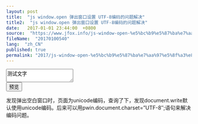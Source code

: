 ```yaml
---
layout: post
title:  "js window.open 弹出窗口设置 UTF-8编码的问题解决"
title2:  "js window.open 弹出窗口设置 UTF-8编码的问题解决"
date:   2017-01-01 23:44:00  +0800
source:  "https://www.jfox.info/js-window-open-%e5%bc%b9%e5%87%ba%e7%aa%97%e5%8f%a3%e8%ae%be%e7%bd%ae-utf-8%e7%bc%96%e7%a0%81%e7%9a%84%e9%97%ae%e9%a2%98%e8%a7%a3%e5%86%b3.html"
fileName:  "20170100540"
lang:  "zh_CN"
published: true
permalink: "2017/js-window-open-%e5%bc%b9%e5%87%ba%e7%aa%97%e5%8f%a3%e8%ae%be%e7%bd%ae-utf-8%e7%bc%96%e7%a0%81%e7%9a%84%e9%97%ae%e9%a2%98%e8%a7%a3%e5%86%b3.html"
---
```




<TEXTAREA id=code>测试文字</TEXTAREA>
<div id=bodystr><div/>
<input type=button value=预览 onclick=”ceshi()”>
<script>
function ceshi(){
pwin=window.open(”,’_blank’);
pwin.document.write(code.value);
pwin.document.charset=”UTF-8″;
}
</script>

发现弹出空白窗口时，页面为unicode编码，查询了下，发现document.write默认使用unicode编码。后来可以用pwin.document.charset=”UTF-8″;语句来解决编码问题。

